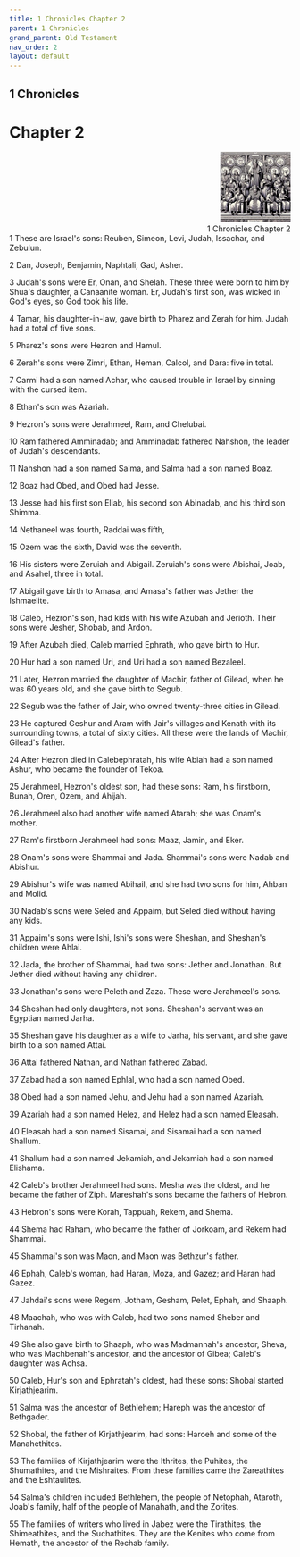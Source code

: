 ```yaml
---
title: 1 Chronicles Chapter 2
parent: 1 Chronicles
grand_parent: Old Testament
nav_order: 2
layout: default
---
```


## 1 Chronicles

# Chapter 2

<div style="clear: both; text-align: right;">
    <img src="/assets/Image/1 Chronicles/500/2.jpg" alt="1 Chronicles Chapter 2" class="chapter-image" style="max-width: 25%; height: auto;"/>
    <figcaption style="font-size: 14px;">1 Chronicles Chapter 2</figcaption>
</div>
1 These are Israel's sons: Reuben, Simeon, Levi, Judah, Issachar, and Zebulun.

2 Dan, Joseph, Benjamin, Naphtali, Gad, Asher.

3 Judah's sons were Er, Onan, and Shelah. These three were born to him by Shua's daughter, a Canaanite woman. Er, Judah's first son, was wicked in God's eyes, so God took his life.

4 Tamar, his daughter-in-law, gave birth to Pharez and Zerah for him. Judah had a total of five sons.

5 Pharez's sons were Hezron and Hamul.

6 Zerah's sons were Zimri, Ethan, Heman, Calcol, and Dara: five in total.

7 Carmi had a son named Achar, who caused trouble in Israel by sinning with the cursed item.

8 Ethan's son was Azariah.

9 Hezron's sons were Jerahmeel, Ram, and Chelubai.

10 Ram fathered Amminadab; and Amminadab fathered Nahshon, the leader of Judah's descendants.

11 Nahshon had a son named Salma, and Salma had a son named Boaz.

12 Boaz had Obed, and Obed had Jesse.

13 Jesse had his first son Eliab, his second son Abinadab, and his third son Shimma.

14 Nethaneel was fourth, Raddai was fifth,

15 Ozem was the sixth, David was the seventh.

16 His sisters were Zeruiah and Abigail. Zeruiah's sons were Abishai, Joab, and Asahel, three in total.

17 Abigail gave birth to Amasa, and Amasa's father was Jether the Ishmaelite.

18 Caleb, Hezron's son, had kids with his wife Azubah and Jerioth. Their sons were Jesher, Shobab, and Ardon.

19 After Azubah died, Caleb married Ephrath, who gave birth to Hur.

20 Hur had a son named Uri, and Uri had a son named Bezaleel.

21 Later, Hezron married the daughter of Machir, father of Gilead, when he was 60 years old, and she gave birth to Segub.

22 Segub was the father of Jair, who owned twenty-three cities in Gilead.

23 He captured Geshur and Aram with Jair's villages and Kenath with its surrounding towns, a total of sixty cities. All these were the lands of Machir, Gilead's father.

24 After Hezron died in Calebephratah, his wife Abiah had a son named Ashur, who became the founder of Tekoa.

25 Jerahmeel, Hezron's oldest son, had these sons: Ram, his firstborn, Bunah, Oren, Ozem, and Ahijah.

26 Jerahmeel also had another wife named Atarah; she was Onam's mother.

27 Ram's firstborn Jerahmeel had sons: Maaz, Jamin, and Eker.

28 Onam's sons were Shammai and Jada. Shammai's sons were Nadab and Abishur.

29 Abishur's wife was named Abihail, and she had two sons for him, Ahban and Molid.

30 Nadab's sons were Seled and Appaim, but Seled died without having any kids.

31 Appaim's sons were Ishi, Ishi's sons were Sheshan, and Sheshan's children were Ahlai.

32 Jada, the brother of Shammai, had two sons: Jether and Jonathan. But Jether died without having any children.

33 Jonathan's sons were Peleth and Zaza. These were Jerahmeel's sons.

34 Sheshan had only daughters, not sons. Sheshan's servant was an Egyptian named Jarha.

35 Sheshan gave his daughter as a wife to Jarha, his servant, and she gave birth to a son named Attai.

36 Attai fathered Nathan, and Nathan fathered Zabad.

37 Zabad had a son named Ephlal, who had a son named Obed.

38 Obed had a son named Jehu, and Jehu had a son named Azariah.

39 Azariah had a son named Helez, and Helez had a son named Eleasah.

40 Eleasah had a son named Sisamai, and Sisamai had a son named Shallum.

41 Shallum had a son named Jekamiah, and Jekamiah had a son named Elishama.

42 Caleb's brother Jerahmeel had sons. Mesha was the oldest, and he became the father of Ziph. Mareshah's sons became the fathers of Hebron.

43 Hebron's sons were Korah, Tappuah, Rekem, and Shema.

44 Shema had Raham, who became the father of Jorkoam, and Rekem had Shammai.

45 Shammai's son was Maon, and Maon was Bethzur's father.

46 Ephah, Caleb's woman, had Haran, Moza, and Gazez; and Haran had Gazez.

47 Jahdai's sons were Regem, Jotham, Gesham, Pelet, Ephah, and Shaaph.

48 Maachah, who was with Caleb, had two sons named Sheber and Tirhanah.

49 She also gave birth to Shaaph, who was Madmannah's ancestor, Sheva, who was Machbenah's ancestor, and the ancestor of Gibea; Caleb's daughter was Achsa.

50 Caleb, Hur's son and Ephratah's oldest, had these sons: Shobal started Kirjathjearim.

51 Salma was the ancestor of Bethlehem; Hareph was the ancestor of Bethgader.

52 Shobal, the father of Kirjathjearim, had sons: Haroeh and some of the Manahethites.

53 The families of Kirjathjearim were the Ithrites, the Puhites, the Shumathites, and the Mishraites. From these families came the Zareathites and the Eshtaulites.

54 Salma's children included Bethlehem, the people of Netophah, Ataroth, Joab's family, half of the people of Manahath, and the Zorites.

55 The families of writers who lived in Jabez were the Tirathites, the Shimeathites, and the Suchathites. They are the Kenites who come from Hemath, the ancestor of the Rechab family.


